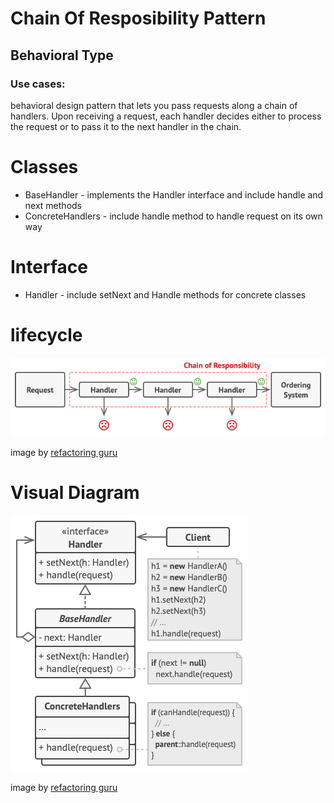 # Chain Of Resposibility Pattern

## Behavioral Type

### Use cases:
behavioral design pattern that lets
you pass requests along a chain of handlers. Upon receiving a
request, each handler decides either to process the request or
to pass it to the next handler in the chain.

# Classes
- BaseHandler - implements the Handler interface and include handle and next methods
- ConcreteHandlers - include handle method to handle request on its own way

# Interface
- Handler - include setNext and Handle methods for concrete classes

# lifecycle
![Visual Diagram Chain Of Resposibility Pattern](img/chainOfAction.png)

image by [refactoring guru](https://refactoring.guru)

# Visual Diagram
![Visual Diagram Chain Of Resposibility Pattern](img/chainOfResponsibility.png)

image by [refactoring guru](https://refactoring.guru)
